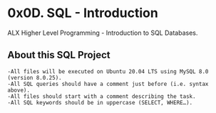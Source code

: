 # 0x0D. SQL - Introduction #

ALX Higher Level Programming - Introduction to SQL Databases.


## About this SQL Project

    -All files will be executed on Ubuntu 20.04 LTS using MySQL 8.0 (version 8.0.25).
    -All SQL queries should have a comment just before (i.e. syntax above).
    -All files should start with a comment describing the task.
    -All SQL keywords should be in uppercase (SELECT, WHERE…).
